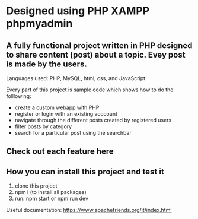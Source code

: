 # Designed using PHP XAMPP phpmyadmin

## A fully functional project written in PHP designed to share content (post) about a topic.  Evey post is made by the users.
Languages used: PHP, MySQL, html, css, and JavaScript


Every part of this project is sample code which shows how to do the folllowing:

* create a custom webapp with PHP
* register or login with an existing acccount
* navigate through the different posts created by registered users
* filter posts by category
* search for a particular post using the searchbar

## Check out each feature here 




## How you can install this project and test it
1. clone this project
2. npm i (to install all packages)
3. run: npm start or npm run dev

Useful documentation: https://www.apachefriends.org/it/index.html

